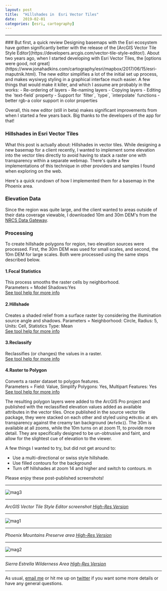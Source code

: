 ```yaml
---
layout: post
title:  "Hillshades in  Esri Vector Tiles"
date:   2019-02-01
categories: [esri, cartography]
---
```


<hr>
### But first, a quick review
Designing basemaps with the Esri ecosystem have gotten significantly better with the release of the [ArcGIS Vector Tile Style Editor](https://developers.arcgis.com/vector-tile-style-editor/). About two years ago, when I started developing with Esri Vector Tiles, the [options were good, not great](https://www.jonahadkins.com/cartography/esri/mapbox/2017/06/15/esri-maputnik.html). The new editor simplifies a lot of the initial set up process, and makes wysiwyg styling in a graphical interface much easier. A few things that would make it killer, and which I assume are probably in the works:
- Re-ordering of layers
- Re-naming layers
- Copying layers
- Editing the `text-field` property
- Support for `filter`, `type`, `interpolate` functions
- better rgb-a color support in color properties

Overall, this new editor (still in beta) makes significant improvements from when I started a few years back. Big thanks to the developers of the app for that!  

### Hillshades in Esri Vector Tiles
What this post is actually about: Hillshades in vector tiles. While designing a new basemap for a client recently, I wanted to implement some elevation into the vector tiles directly to avoid having to stack a raster one with transparency within a separate webmap. There's quite a few implementations of this technique in other providers and samples I found when exploring on the web.  

Here's a quick rundown of how I implemented them for a basemap in the Phoenix area.  

### Elevation Data  
Since the region was quite large, and the client wanted to areas outside of their data coverage viewable, I downloaded 10m and 30m DEM's from the [NRCS Data Gateway](https://datagateway.nrcs.usda.gov/ ).  

### Processing  
To create hillshade polygons for region, two elevation sources were processed. First, the 30m DEM was used for small scales, and second, the 10m DEM for large scales. Both were processed using the same steps described below.  

#### 1.Focal Statistics
This process smooths the raster cells by neighborhood.  
Parameters = Model Shadows:Yes  
[See tool help for more info](http://desktop.arcgis.com/en/arcmap/latest/tools/spatial-analyst-toolbox/focal-statistics.htm)

#### 2.Hillshade
Creates a shaded relief from a surface raster by considering the illumination source angle and shadows. Parameters = Neighborhood: Circle, Radius: 5, Units: Cell, Statistics Type: Mean  
[See tool help for more info](http://pro.arcgis.com/en/pro-app/tool-reference/3d-analyst/hillshade.htm)  

#### 3.Reclassify
Reclassifies (or changes) the values in a raster.  
[See tool help for more info](http://desktop.arcgis.com/en/arcmap/10.3/tools/spatial-analyst-toolbox/reclassify.htm)  

#### 4.Raster to Polygon
Converts a raster dataset to polygon features.  
Parameters = Field: Value, Simplify Polygons: Yes, Multipart Features: Yes  
[See tool help for more info](http://pro.arcgis.com/en/pro-app/tool-reference/conversion/raster-to-polygon.htm)  

The resulting polygon layers were added to the ArcGIS Pro project and published with the reclassified elevation values added as available attributes in the vector tiles. Once published in the source vector tile package, they were stacked on each other and styled using `#d9c8bc` at `40%` transparency against the creamy tan background (`#efe9e1`). The 30m is available at all zooms, while the 10m turns on at zoom 11, to provide more detail. They are specifically designed to be un-obtrusive and faint, and allow for the slightest cue of elevation to the viewer.  

A few things I wanted to try, but did not get around to:
- Use a multi-directional or swiss style hillshade.
- Use filled contours for the background
- Turn off hillshades at zoom 14 and higher and switch to contours.  m


Please enjoy these post-published screenshots!

<hr>

![mag3](https://www.jonahadkins.com/static/projects/mag3.png)  

<hr>

_ArcGIS Vector Tile Style Editor screenshot [High-Res Version](https://www.jonahadkins.com/static/projects/mag3.png)_

<hr>

![mag1](https://www.jonahadkins.com/static/projects/mag1.png)  

<hr>

_Phoenix Mountains Preserve area [High-Res Version](https://www.jonahadkins.com/static/projects/mag1.png)_

<hr>

![mag2](https://www.jonahadkins.com/static/projects/mag2.png)  

<hr>

_Sierra Estrella Wilderness Area [High-Res Version](https://www.jonahadkins.com/static/projects/mag2.png)_

<hr>

As usual, [email me](mailto:jonahadkins@gmail.com) or hit me up on [twitter](https://twitter.com/jonahadkins) if you want some more details or have any general questions.
